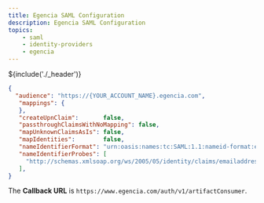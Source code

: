 ```yaml
---
title: Egencia SAML Configuration
description: Egencia SAML Configuration
topics:
    - saml
    - identity-providers
    - egencia
---
```


${include('./_header')}


```json
{
  "audience": "https://{YOUR_ACCOUNT_NAME}.egencia.com",
   "mappings": {
   },
   "createUpnClaim":       false,
   "passthroughClaimsWithNoMapping": false,
   "mapUnknownClaimsAsIs": false,
   "mapIdentities":        false,
   "nameIdentifierFormat": "urn:oasis:names:tc:SAML:1.1:nameid-format:emailAddress",
   "nameIdentifierProbes": [
     "http://schemas.xmlsoap.org/ws/2005/05/identity/claims/emailaddress",
   ],
}
```

The **Callback URL** is `https://www.egencia.com/auth/v1/artifactConsumer`.
